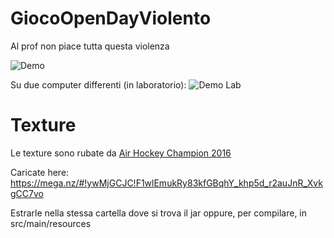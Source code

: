 # GiocoOpenDayViolento

Al prof non piace tutta questa violenza

![Demo](docs/demo.gif)

Su due computer differenti (in laboratorio):
![Demo Lab](docs/demo-lab.gif)

# Texture

Le texture sono rubate da [Air Hockey Champion 2016](https://play.google.com/store/apps/details?id=com.gtcsoft.airhockey&hl=it)

Caricate here: https://mega.nz/#!ywMjGCJC!F1wlEmukRy83kfGBqhY_khp5d_r2auJnR_XvkgCC7vo

Estrarle nella stessa cartella dove si trova il jar oppure, per compilare, in src/main/resources
